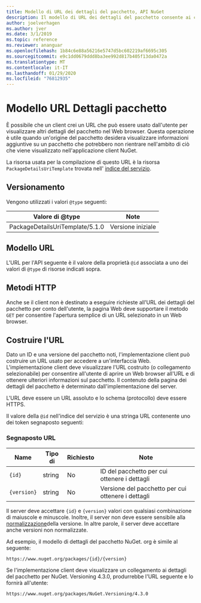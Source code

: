 ```yaml
---
title: Modello di URL dei dettagli del pacchetto, API NuGet
description: Il modello di URL dei dettagli del pacchetto consente ai client di visualizzare nell'interfaccia utente un collegamento Web a più dettagli del pacchetto
author: joelverhagen
ms.author: jver
ms.date: 3/1/2019
ms.topic: reference
ms.reviewer: ananguar
ms.openlocfilehash: 1b84c6e88a56216e5747d5bc602219af6695c305
ms.sourcegitcommit: e9c1dd0679ddd8ba3ee992d817b405f13da0472a
ms.translationtype: MT
ms.contentlocale: it-IT
ms.lasthandoff: 01/29/2020
ms.locfileid: "76812935"
---
```

# <a name="package-details-url-template"></a>Modello URL Dettagli pacchetto

È possibile che un client crei un URL che può essere usato dall'utente per visualizzare altri dettagli del pacchetto nel Web browser. Questa operazione è utile quando un'origine del pacchetto desidera visualizzare informazioni aggiuntive su un pacchetto che potrebbero non rientrare nell'ambito di ciò che viene visualizzato nell'applicazione client NuGet.

La risorsa usata per la compilazione di questo URL è la risorsa `PackageDetailsUriTemplate` trovata nell' [indice del servizio](service-index.md).

## <a name="versioning"></a>Versionamento

Vengono utilizzati i valori `@type` seguenti:

Valore di @type                     | Note
------------------------------- | -----
PackageDetailsUriTemplate/5.1.0 | Versione iniziale

## <a name="url-template"></a>Modello URL

L'URL per l'API seguente è il valore della proprietà `@id` associata a uno dei valori di `@type` di risorse indicati sopra.

## <a name="http-methods"></a>Metodi HTTP

Anche se il client non è destinato a eseguire richieste all'URL dei dettagli del pacchetto per conto dell'utente, la pagina Web deve supportare il metodo `GET` per consentire l'apertura semplice di un URL selezionato in un Web browser.

## <a name="construct-the-url"></a>Costruire l'URL

Dato un ID e una versione del pacchetto noti, l'implementazione client può costruire un URL usato per accedere a un'interfaccia Web. L'implementazione client deve visualizzare l'URL costruito (o collegamento selezionabile) per consentire all'utente di aprire un Web browser all'URL e di ottenere ulteriori informazioni sul pacchetto. Il contenuto della pagina dei dettagli del pacchetto è determinato dall'implementazione del server.

L'URL deve essere un URL assoluto e lo schema (protocollo) deve essere HTTPS.

Il valore della `@id` nell'indice del servizio è una stringa URL contenente uno dei token segnaposto seguenti:

### <a name="url-placeholders"></a>Segnaposto URL

Name        | Tipo di    | Richiesto | Note
----------- | ------- | -------- | -----
`{id}`      | string  | No       | ID del pacchetto per cui ottenere i dettagli
`{version}` | string  | No       | Versione del pacchetto per cui ottenere i dettagli

Il server deve accettare `{id}` e `{version}` valori con qualsiasi combinazione di maiuscole e minuscole. Inoltre, il server non deve essere sensibile alla [normalizzazione](../concepts/package-versioning.md#normalized-version-numbers)della versione. In altre parole, il server deve accettare anche versioni non normalizzate.

Ad esempio, il modello di dettagli del pacchetto NuGet. org è simile al seguente:

    https://www.nuget.org/packages/{id}/{version}

Se l'implementazione client deve visualizzare un collegamento ai dettagli del pacchetto per NuGet. Versioning 4.3.0, produrrebbe l'URL seguente e lo fornirà all'utente:

    https://www.nuget.org/packages/NuGet.Versioning/4.3.0
